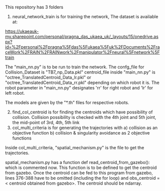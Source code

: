 This repository has 3 folders 
1) neural_network_train is for training the network,
The dataset is available at: 

https://ukaeauk-my.sharepoint.com/personal/pragna_das_ukaea_uk/_layouts/15/onedrive.aspx?id=%2Fpersonal%2Fpragna%5Fdas%5Fukaea%5Fuk%2FDocuments%2FraceWork%2FRAIN%2FRAINwork%2Fmanipulator%2Fneural%5Fnetwork%5Ftrain

The "main_nn.py" is to be run to train the network. 
The confg_file for Collision_Dataset is "TB7_np_Data.pkl"
centroid_file inside "main_nn.py" is "octree_TranslatedCentroid_Data_lr.pkl" or "octree_TranslatedCentroid_Data_rr.pkl" depending on which robot it is. 
The robot parameter in "main_nn.py" designates 'rr' for right robot and 'lr' for left robot.

The models are given by the "*.th" files for respective robots.


2) find_col_centroid is for finding the centroids which have possibility of collision. 
Collision possibility is checked with the 4th joint and 5th joint, the mid-point of 3rd, 4th, 5th link
3) col_multi_criteria is for generating the trajectories with 
      a) collision as an objective function 
      b) collision & singularity avoidance as 2 objective functions
     
Inside col_multi_criteria, "spatial_mechanism.py" is the file to get the trajectories. 
 
spatial_mechanism.py has a function def read_centroid_from_gazebo(): which is commented now. 
This function is to be defined to get the centroid from gazebo. Once the centroid can be fed to this program from gazebo, lines 376-388 have to be omitted
(including the for loop) and obs_centroid = < centroid obtained from gazebo>. The centroid should be ndarray. 


      
 

